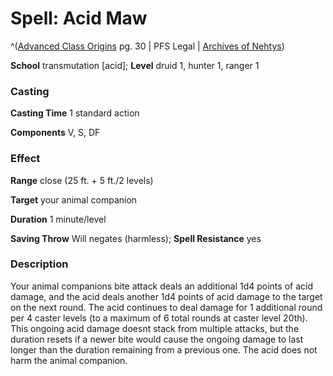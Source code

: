 # Spell: Acid Maw

^([Advanced Class Origins][ss-acid-maw] pg. 30 | PFS Legal | [Archives of Nehtys][sn-acid-maw])

**School** transmutation [acid]; **Level** druid 1, hunter 1, ranger 1

### Casting

**Casting Time** 1 standard action  

**Components** V, S, DF

### Effect

**Range** close (25 ft. + 5 ft./2 levels)  

**Target** your animal companion  

**Duration** 1 minute/level  

**Saving Throw** Will negates (harmless); **Spell Resistance** yes

### Description

Your animal companions bite attack deals an additional 1d4 points of acid damage, and the acid deals another 1d4 points of acid damage to the target on the next round. The acid continues to deal damage for 1 additional round per 4 caster levels (to a maximum of 6 total rounds at caster level 20th). This ongoing acid damage doesnt stack from multiple attacks, but the duration resets if a newer bite would cause the ongoing damage to last longer than the duration remaining from a previous one. The acid does not harm the animal companion.

[ss-acid-maw]: http://paizo.com/products/btpy965z
[sn-acid-maw]: http://www.archivesofnethys.com/SpellDisplay.aspx?ItemName=Acid%20Maw